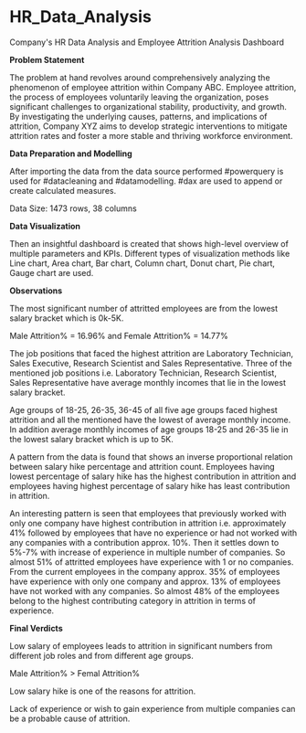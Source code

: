 # HR_Data_Analysis
Company's HR Data Analysis and Employee Attrition Analysis Dashboard

**Problem Statement**

The problem at hand revolves around comprehensively analyzing the phenomenon of employee attrition within Company ABC. Employee attrition, the process of employees voluntarily leaving the organization, poses significant challenges to organizational stability, productivity, and growth. By investigating the underlying causes, patterns, and implications of attrition, Company XYZ aims to develop strategic interventions to mitigate attrition rates and foster a more stable and thriving workforce environment.

**Data Preparation and Modelling**

After importing the data from the data source performed #powerquery is used for #datacleaning and #datamodelling. #dax are used to append or create calculated measures.

Data Size: 1473 rows, 38 columns

**Data Visualization**

Then an insightful dashboard is created that shows high-level overview of multiple parameters and KPIs. Different types of visualization methods like Line chart, Area chart, Bar chart, Column chart, Donut chart, Pie chart, Gauge chart are used.

**Observations**

The most significant number of attritted employees are from the lowest salary bracket which is 0k-5K.

Male Attrition% = 16.96% and Female Attrition% = 14.77%

The job positions that faced the highest attrition are Laboratory Technician, Sales Executive, Research Scientist and Sales Representative. 
Three of the mentioned job positions i.e. Laboratory Technician, Research Scientist, Sales Representative have average monthly incomes that lie in the lowest salary bracket.

Age groups of 18-25, 26-35, 36-45 of all five age groups faced highest attrition and all the mentioned have the lowest of average monthly income. 
In addition average monthly incomes of age groups 18-25 and 26-35 lie in the lowest salary bracket which is up to 5K.

A pattern from the data is found that shows an inverse proportional relation between salary hike percentage and attrition count. 
Employees having lowest percentage of salary hike has the highest contribution in attrition and employees having highest percentage of salary hike has least contribution in attrition.

An interesting pattern is seen that employees that previously worked with only one company have highest contribution in attrition i.e. approximately 41% followed by employees that have no experience or had not worked with any companies with a contribution approx. 10%. Then it settles down to 5%-7% with increase of experience in multiple number of companies. So almost 51% of attritted employees have experience with 1 or no companies. From the current employees in the company approx. 35% of employees have experience with only one company and approx. 13% of employees have not worked with any companies. So almost 48% of the employees belong to the highest contributing category in attrition in terms of experience.

**Final Verdicts**

Low salary of employees leads to attrition in significant numbers from different job roles and from different age groups.

Male Attrition% > Femal Attrition%

Low salary hike is one of the reasons for attrition.

Lack of experience or wish to gain experience from multiple companies can be a probable cause of attrition.
